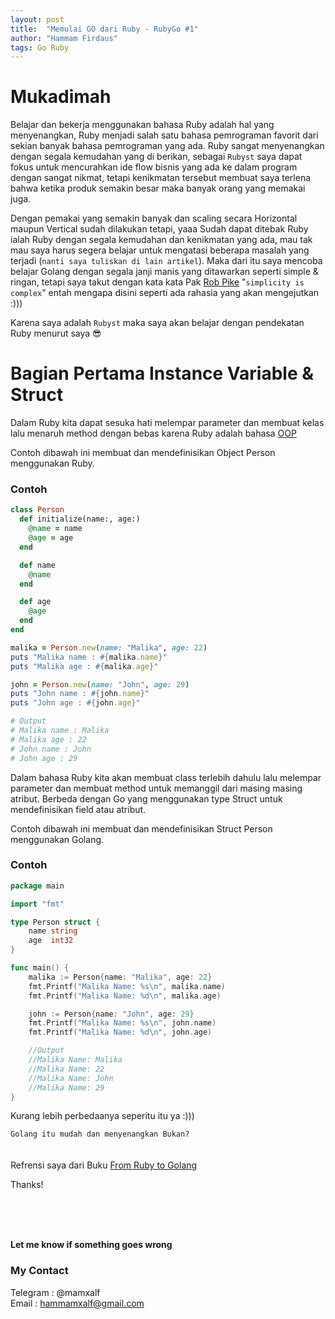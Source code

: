 ```yaml
---
layout: post
title:  "Memulai GO dari Ruby - RubyGo #1"
author: "Hammam Firdaus"
tags: Go Ruby
---
```


# Mukadimah

Belajar dan bekerja menggunakan bahasa Ruby adalah hal yang menyenangkan, Ruby menjadi salah satu bahasa pemrograman favorit dari sekian banyak bahasa pemrograman yang ada. Ruby sangat menyenangkan dengan segala kemudahan yang di berikan, sebagai `Rubyst` saya dapat fokus untuk mencurahkan ide flow bisnis yang ada ke dalam program dengan sangat nikmat, tetapi kenikmatan tersebut membuat saya terlena bahwa ketika produk semakin besar maka banyak orang yang memakai juga. 

Dengan pemakai yang semakin banyak dan scaling secara Horizontal maupun Vertical sudah dilakukan tetapi, yaaa
Sudah dapat ditebak Ruby ialah Ruby dengan segala kemudahan dan kenikmatan yang ada, mau tak mau saya harus segera belajar untuk mengatasi beberapa masalah yang terjadi (`nanti saya tuliskan di lain artikel`). Maka dari itu saya mencoba belajar Golang dengan segala janji manis yang ditawarkan seperti simple & ringan, tetapi saya takut dengan kata kata Pak [Rob Pike](https://twitter.com/rob_pike) "`simplicity is complex`" entah mengapa disini seperti ada rahasia yang akan mengejutkan :)))

Karena saya adalah `Rubyst` maka saya akan belajar dengan pendekatan Ruby menurut saya 😎

# Bagian Pertama Instance Variable & Struct

Dalam Ruby kita dapat sesuka hati melempar parameter dan membuat kelas lalu menaruh method dengan bebas karena Ruby adalah bahasa [OOP](https://glints.com/id/lowongan/oop-adalah/#.YmHq0PNByso)

Contoh dibawah ini membuat dan mendefinisikan Object Person menggunakan Ruby.
### Contoh
```ruby
class Person
  def initialize(name:, age:)
    @name = name
    @age = age
  end

  def name
    @name
  end

  def age
    @age
  end
end

malika = Person.new(name: "Malika", age: 22)
puts "Malika name : #{malika.name}"
puts "Malika age : #{malika.age}"

john = Person.new(name: "John", age: 29)
puts "John name : #{john.name}"
puts "John age : #{john.age}"

# Output
# Malika name : Malika
# Malika age : 22
# John name : John
# John age : 29
```
Dalam bahasa Ruby kita akan membuat class terlebih dahulu lalu melempar parameter dan membuat method untuk memanggil dari masing masing atribut. Berbeda dengan Go yang menggunakan type Struct untuk mendefinisikan field atau atribut.

Contoh dibawah ini membuat dan mendefinisikan Struct Person menggunakan Golang.
### Contoh
```go
package main

import "fmt"

type Person struct {
	name string
	age  int32
}

func main() {
	malika := Person{name: "Malika", age: 22}
	fmt.Printf("Malika Name: %s\n", malika.name)
	fmt.Printf("Malika Name: %d\n", malika.age)

	john := Person{name: "John", age: 29}
	fmt.Printf("Malika Name: %s\n", john.name)
	fmt.Printf("Malika Name: %d\n", john.age)

    //Output 
	//Malika Name: Malika
	//Malika Name: 22
	//Malika Name: John
	//Malika Name: 29
}
```
Kurang lebih perbedaanya seperitu itu ya :)))

`Golang itu mudah dan menyenangkan Bukan?`
<br>
<br>
<br>
Refrensi saya dari Buku [From Ruby to Golang](https://play.google.com/store/books/details?id=xfPEDwAAQBAJ)

Thanks!

<br>
<br>
<br>

**Let me know if something goes wrong**
### My Contact
Telegram : @mamxalf<br>
Email : hammamxalf@gmail.com